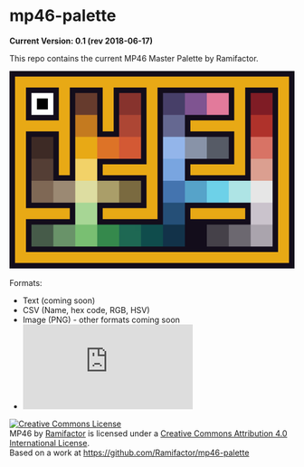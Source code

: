 # mp46-palette
**Current Version: 0.1 (rev 2018-06-17)**

This repo contains the current MP46 Master Palette by Ramifactor.

![MP46](https://github.com/Ramifactor/mp46-palette/blob/master/MP46/img/mp46-scaled-10x.png?raw=true)

Formats: 

* Text (coming soon)
* CSV (Name, hex code, RGB, HSV)
* Image (PNG) - other formats coming soon
* ![Paint.NET](https://www.getpaint.net/index.html)


<a rel="license" href="http://creativecommons.org/licenses/by/4.0/"><img alt="Creative Commons License" style="border-width:0" src="https://i.creativecommons.org/l/by/4.0/80x15.png" /></a><br /><span xmlns:dct="http://purl.org/dc/terms/" href="http://purl.org/dc/dcmitype/Dataset" property="dct:title" rel="dct:type">MP46</span> by <a xmlns:cc="http://creativecommons.org/ns#" href="https://www.ramifactor.com" property="cc:attributionName" rel="cc:attributionURL">Ramifactor</a> is licensed under a <a rel="license" href="http://creativecommons.org/licenses/by/4.0/">Creative Commons Attribution 4.0 International License</a>.<br />Based on a work at <a xmlns:dct="http://purl.org/dc/terms/" href="https://github.com/Ramifactor/mp46-palette" rel="dct:source">https://github.com/Ramifactor/mp46-palette</a>
